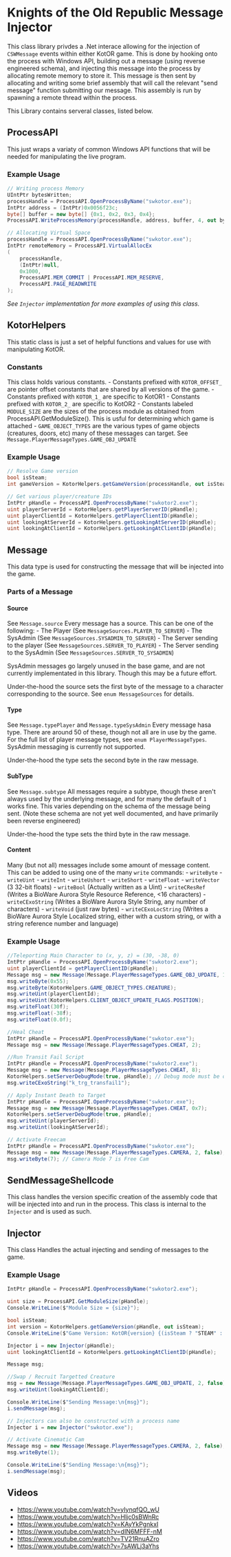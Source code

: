 
# Knights of the Old Republic Message Injector
This class library privdes a .Net interace allowing for the injection of `CSWMessage` events within either KotOR game. This is done by hooking onto the process with Windows API, building out a message (using reverse engineered schema), and injecting this message into the process by allocating remote memory to store it. This message is then sent by allocating and writing some brief assembly that will call the relevant "send message" function submitting our message. This assembly is run by spawning a remote thread within the process.

This Library contains serveral classes, listed below.

## ProcessAPI

This just wraps a variaty of common Windows API functions that will be needed for manipulating the live program.

### Example Usage

```cs
// Writing process Memory
UIntPtr bytesWritten;
processHandle = ProcessAPI.OpenProcessByName("swkotor.exe");
IntPtr address = (IntPtr)0x0056f23c;
byte[] buffer = new byte[] {0x1, 0x2, 0x3, 0x4};
ProcessAPI.WriteProcessMemory(processHandle, address, buffer, 4, out bytesWritten);
```

```cs
// Allocating Virtual Space
processHandle = ProcessAPI.OpenProcessByName("swkotor.exe");
IntPtr remoteMemory = ProcessAPI.VirtualAllocEx
(
    processHandle,
    (IntPtr)null,
    0x1000,
    ProcessAPI.MEM_COMMIT | ProcessAPI.MEM_RESERVE,
    ProcessAPI.PAGE_READWRITE
);
```

_See `Injector` implementation for more examples of using this class._

## KotorHelpers

This static class is just a set of helpful functions and values for use with manipulating KotOR.

### Constants

This class holds various constants.
	- Constants prefixed with `KOTOR_OFFSET_` are pointer offset constants that are shared by all versions of the game.
	- Constants prefixed with `KOTOR_1_` are specific to KotOR1
	- Constants prefixed with `KOTOR_2_` are specific to KotOR2
	- Constants labeled `MODULE_SIZE` are the sizes of the process module as obtained from ProcessAPI.GetModuleSize(). This is usful for determining which game is attached
	- `GAME_OBJECT_TYPES` are the various types of game objects (creatures, doors, etc) many of these messages can target. See `Message.PlayerMessageTypes.GAME_OBJ_UPDATE`
	
### Example Usage

```cs
// Resolve Game version
bool isSteam;
int gameVersion = KotorHelpers.getGameVersion(processHandle, out isSteam);
```

```cs
// Get various player/creature IDs
IntPtr pHandle = ProcessAPI.OpenProcessByName("swkotor2.exe");
uint playerServerId = KotorHelpers.getPlayerServerID(pHandle);
uint playerClientId = KotorHelpers.getPlayerClientID(pHandle);
uint lookingAtServerId = KotorHelpers.getLookingAtServerID(pHandle);
uint lookingAtClientId = KotorHelpers.getLookingAtClientID(pHandle);
```

## Message

This data type is used for constructing the message that will be injected into the game.

### Parts of a Message

#### Source

See `Message.source`
Every message has a source. This can be one of the following:
	- The Player (See `MessageSources.PLAYER_TO_SERVER`)
	- The SysAdmin (See `MessageSources.SYSADMIN_TO_SERVER`)
	- The Server sending to the player (See `MessageSources.SERVER_TO_PLAYER`)
	- The Server sending to the SysAdmin (See `MessageSources.SERVER_TO_SYSADMIN`)

SysAdmin messages go largely unused in the base game, and are not currently implementated in this library. Though this may be a future effort.

Under-the-hood the source sets the first byte of the message to a character corresponding to the source. See `enum MessageSources` for details.

#### Type

See `Message.typePlayer` and `Message.typeSysAdmin`
Every message hasa type. There are around 50 of these, though not all are in use by the game. For the full list of player message types, see `enum PlayerMessageTypes`. SysAdmin messaging is currently not supported.

Under-the-hood the type sets the second byte in the raw message.

#### SubType

See `Message.subtype`
All messages require a subtype, though these aren't always used by the underlying message, and for many the default of `1` works fine. This varies depending on the schema of the message being sent. (Note these schema are not yet well documented, and have primarily been reverse engineered)

Under-the-hood the type sets the third byte in the raw message.

#### Content

Many (but not all) messages include some amount of message content. This can be added to using one of the many `write` commands:
	- `writeByte`
	- `writeUint`
	- `writeInt`
	- `writeUshort`
	- `writeShort`
	- `writeFloat`
	- `writeVector` (3 32-bit floats)
	- `writeBool` (Actually written as a Uint)
	- `writeCResRef` (Writes a BioWare Aurora Style Resource Reference, <16 characters)
	- `writeCExoString` (Writes a BioWare Aurora Style String, any number of characters)
	- `writeVoid` (just raw bytes)
	- `writeCExoLocString` (Writes a BioWare Aurora Style Localized string, either with a custom string, or with a string reference number and language)
	
### Example Usage

```cs
//Teleporting Main Character to (x, y, z) = (30, -38, 0)
IntPtr pHandle = ProcessAPI.OpenProcessByName("swkotor2.exe");
uint playerClientId = getPlayerClientID(pHandle);
Message msg = new Message(Message.PlayerMessageTypes.GAME_OBJ_UPDATE, 1, false);
msg.writeByte(0x55);
msg.writeByte(KotorHelpers.GAME_OBJECT_TYPES.CREATURE);
msg.writeUint(playerClientId);
msg.writeUint(KotorHelpers.CLIENT_OBJECT_UPDATE_FLAGS.POSITION);
msg.writeFloat(30f);
msg.writeFloat(-38f);
msg.writeFloat(0.0f);
```

```cs
//Heal Cheat
IntPtr pHandle = ProcessAPI.OpenProcessByName("swkotor.exe");
Message msg = new Message(Message.PlayerMessageTypes.CHEAT, 2);
```

```cs
//Run Transit Fail Script
IntPtr pHandle = ProcessAPI.OpenProcessByName("swkotor2.exe");
Message msg = new Message(Message.PlayerMessageTypes.CHEAT, 8);
KotorHelpers.setServerDebugMode(true, pHandle); // Debug mode must be on to run scripts
msg.writeCExoString("k_trg_transfail1");
```

```cs
// Apply Instant Death to Target
IntPtr pHandle = ProcessAPI.OpenProcessByName("swkotor.exe");
Message msg = new Message(Message.PlayerMessageTypes.CHEAT, 0x7);
KotorHelpers.setServerDebugMode(true, pHandle);
msg.writeUint(playerServerId);
msg.writeUint(lookingAtServerId);
```
	
```cs
// Activate Freecam
IntPtr pHandle = ProcessAPI.OpenProcessByName("swkotor.exe");
Message msg = new Message(Message.PlayerMessageTypes.CAMERA, 2, false);
msg.writeByte(7); // Camera Mode 7 is Free Cam
```

## SendMessageShellcode

This class handles the version specific creation of the assembly code that will be injected into and run in the process. This class is internal to the `Injector` and is used as such.
	
## Injector

This class Handles the actual injecting and sending of messages to the game.

### Example Usage

```cs
IntPtr pHandle = ProcessAPI.OpenProcessByName("swkotor2.exe");

uint size = ProcessAPI.GetModuleSize(pHandle);
Console.WriteLine($"Module Size = {size}");

bool isSteam;
int version = KotorHelpers.getGameVersion(pHandle, out isSteam);
Console.WriteLine($"Game Version: KotOR{version} {(isSteam ? "STEAM" : "")}");

Injector i = new Injector(pHandle);
uint lookingAtClientId = KotorHelpers.getLookingAtClientID(pHandle);

Message msg;

//Swap / Recruit Targetted Creature
msg = new Message(Message.PlayerMessageTypes.GAME_OBJ_UPDATE, 2, false);
msg.writeUint(lookingAtClientId);

Console.WriteLine($"Sending Message:\n{msg}");
i.sendMessage(msg);
```

```cs
// Injectors can also be constructed with a process name
Injector i = new Injector("swkotor.exe");

// Activate Cinematic Cam
Message msg = new Message(Message.PlayerMessageTypes.CAMERA, 2, false);
msg.writeByte(1); 

Console.WriteLine($"Sending Message:\n{msg}");
i.sendMessage(msg);
```

## Videos
- https://www.youtube.com/watch?v=yIynqfQO_wU
- https://www.youtube.com/watch?v=Hljc0sBWnRc
- https://www.youtube.com/watch?v=KAyYkPgnkxI
- https://www.youtube.com/watch?v=dIN6MFFF-nM
- https://www.youtube.com/watch?v=TV21RnuAZro
- https://www.youtube.com/watch?v=7sAWLj3aYhs
